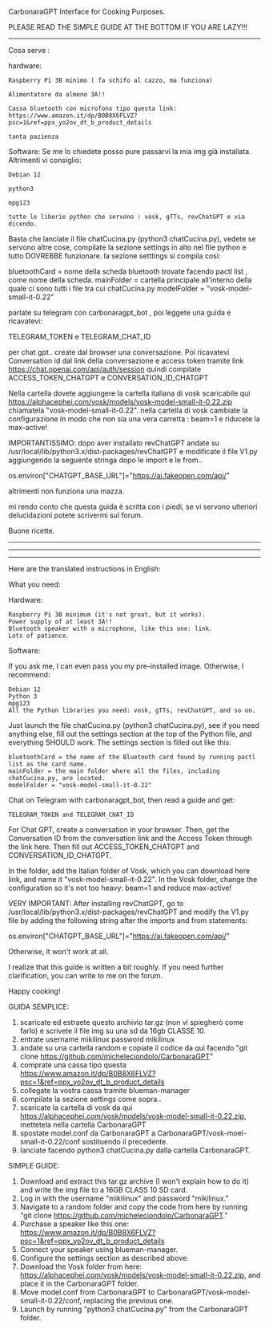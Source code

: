CarbonaraGPT Interface for Cooking Purposes.

PLEASE READ THE SIMPLE GUIDE AT THE BOTTOM IF YOU ARE LAZY!!!




-------------

Cosa serve :

hardware:

    Raspberry Pi 3B minimo ( fa schifo al cazzo, ma funziona)

    Alimentatore da almeno 3A!!

    Cassa bluetooth con microfono tipo questa link: https://www.amazon.it/dp/B0B8X6FLVZ?psc=1&ref=ppx_yo2ov_dt_b_product_details

    tanta pazienza

Software: Se me lo chiedete posso pure passarvi la mia img già installata. Altrimenti vi consiglio:

    Debian 12

    python3

    mpg123

    tutte le liberie python che servono : vosk, gTTs, revChatGPT e via dicendo.

Basta che lanciate il file chatCucina.py (python3 chatCucina.py), vedete se servono altre cose, compilate la sezione settings in alto nel file python e tutto DOVREBBE funzionare. la sezione setttings si compila cosi:

bluetoothCard = nome della scheda bluetooth trovate facendo pactl list , come nome della scheda. mainFolder = cartella principale all'interno della quale ci sono tutti i file tra cui chatCucina.py modelFolder = "vosk-model-small-it-0.22"

parlate su telegram con carbonaragpt_bot , poi leggete una guida e ricavatevi:

TELEGRAM_TOKEN e TELEGRAM_CHAT_ID

per chat gpt.. create dal browser una conversazione. Poi ricavatevi Conversation id dal link della conversazione e access token tramite link https://chat.openai.com/api/auth/session quindi compilate ACCESS_TOKEN_CHATGPT e CONVERSATION_ID_CHATGPT

Nella cartella dovete aggiungere la cartella italiana di vosk scaricabile qui https://alphacephei.com/vosk/models/vosk-model-small-it-0.22.zip chiamatela "vosk-model-small-it-0.22". nella cartella di vosk cambiate la configurazione in modo che non sia una vera carretta : beam=1 e riducete la max-active!

IMPORTANTISSIMO: dopo aver installato revChatGPT andate su /usr/local/lib/python3.x/dist-packages/revChatGPT e modificate il file V1.py aggiungendo la seguente stringa dopo le import e le from..

os.environ["CHATGPT_BASE_URL"]="https://ai.fakeopen.com/api/"

altrimenti non funziona una mazza.

mi rendo conto che questa guida è scritta con i piedi, se vi servono ulteriori delucidazioni potete scrivermi sul forum.

Buone ricette.

--------------------------------------------------
--------------------------------------------------
--------------------------------------------------



Here are the translated instructions in English:

What you need:

Hardware:

    Raspberry Pi 3B minimum (it's not great, but it works).
    Power supply of at least 3A!!
    Bluetooth speaker with a microphone, like this one: link.
    Lots of patience.

Software:

If you ask me, I can even pass you my pre-installed image. Otherwise, I recommend:

    Debian 12
    Python 3
    mpg123
    All the Python libraries you need: vosk, gTTs, revChatGPT, and so on.

Just launch the file chatCucina.py (python3 chatCucina.py), see if you need anything else, fill out the settings section at the top of the Python file, and everything SHOULD work. The settings section is filled out like this:

    bluetoothCard = the name of the Bluetooth card found by running pactl list as the card name.
    mainFolder = the main folder where all the files, including chatCucina.py, are located.
    modelFolder = "vosk-model-small-it-0.22"

Chat on Telegram with carbonaragpt_bot, then read a guide and get:

    TELEGRAM_TOKEN and TELEGRAM_CHAT_ID

For Chat GPT, create a conversation in your browser. Then, get the Conversation ID from the conversation link and the Access Token through the link here. Then fill out ACCESS_TOKEN_CHATGPT and CONVERSATION_ID_CHATGPT.

In the folder, add the Italian folder of Vosk, which you can download here link, and name it "vosk-model-small-it-0.22". In the Vosk folder, change the configuration so it's not too heavy: beam=1 and reduce max-active!

VERY IMPORTANT: After installing revChatGPT, go to /usr/local/lib/python3.x/dist-packages/revChatGPT and modify the V1.py file by adding the following string after the imports and from statements:



os.environ["CHATGPT_BASE_URL"]="https://ai.fakeopen.com/api/"

Otherwise, it won't work at all.

I realize that this guide is written a bit roughly. If you need further clarification, you can write to me on the forum.

Happy cooking!




GUIDA SEMPLICE:
1) scaricate ed estraete questo archivio tar.gz (non vi spiegherò come farlo) e scrivete il file img su una sd da 16gb CLASSE 10.
2) entrate username mikilinux password mikilinux 
3) andate su una cartella random e copiate il codice da qui facendo "git clone https://github.com/micheleciondolo/CarbonaraGPT"
4) comprate una cassa tipo questa https://www.amazon.it/dp/B0B8X6FLVZ?psc=1&ref=ppx_yo2ov_dt_b_product_details
5) collegate la vostra cassa tramite blueman-manager
6) compilate la sezione settings come sopra..
7) scaricate la cartella di vosk da qui https://alphacephei.com/vosk/models/vosk-model-small-it-0.22.zip, mettetela nella cartella CarbonaraGPT
8) spostate model.conf da CarbonaraGPT a CarbonaraGPT/vosk-moel-small-it-0.22/conf sostituendo il precedente.
9) lanciate facendo python3 chatCucina.py dalla cartella CarbonaraGPT.



SIMPLE GUIDE:
1) Download and extract this tar.gz archive (I won't explain how to do it) and write the img file to a 16GB CLASS 10 SD card.
2) Log in with the username "mikilinux" and password "mikilinux."
3) Navigate to a random folder and copy the code from here by running "git clone https://github.com/micheleciondolo/CarbonaraGPT."
4) Purchase a speaker like this one: https://www.amazon.it/dp/B0B8X6FLVZ?psc=1&ref=ppx_yo2ov_dt_b_product_details
5) Connect your speaker using blueman-manager.
6) Configure the settings section as described above.
7) Download the Vosk folder from here: https://alphacephei.com/vosk/models/vosk-model-small-it-0.22.zip, and place it in the CarbonaraGPT folder.
8) Move model.conf from CarbonaraGPT to CarbonaraGPT/vosk-model-small-it-0.22/conf, replacing the previous one.
9) Launch by running "python3 chatCucina.py" from the CarbonaraGPT folder.
